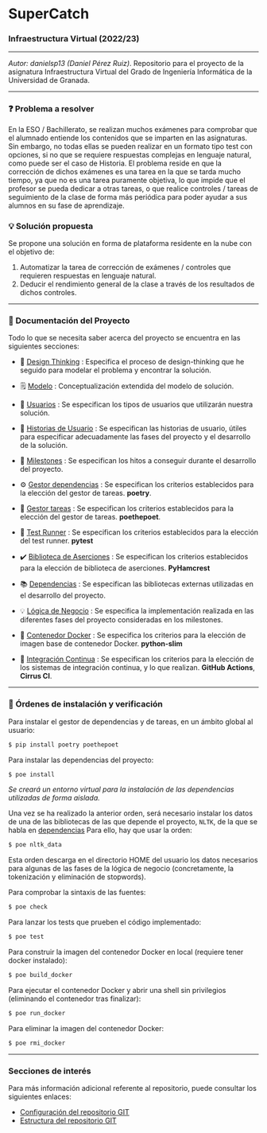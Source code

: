 # SuperCatch



### Infraestructura Virtual (2022/23)

****

*Autor: danielsp13 (Daniel Pérez Ruiz)*. Repositorio para el proyecto de la asignatura Infraestructura Virtual del Grado de Ingeniería Informática de la Universidad de Granada.

****

###  :question: Problema a resolver

En la ESO / Bachillerato, se realizan muchos exámenes para comprobar que el alumnado entiende los contenidos que se imparten en las asignaturas. Sin embargo, no todas ellas se pueden realizar en un formato tipo test con opciones, si no que se requiere respuestas complejas en lenguaje natural, como puede ser el caso de Historia. El problema reside en que la corrección de dichos exámenes es una tarea en la que se tarda mucho tiempo, ya que no es una tarea puramente objetiva, lo que impide que el profesor se pueda dedicar a otras tareas, o que realice controles / tareas de seguimiento de la clase de forma más periódica para poder ayudar a sus alumnos en su fase de aprendizaje.

###  :bulb:  Solución propuesta

Se propone una solución en forma de plataforma residente en la nube con el objetivo de:

1. Automatizar la tarea de corrección de exámenes / controles que requieren respuestas en lenguaje natural.
2. Deducir el rendimiento general de la clase a través de los resultados de dichos controles.

****

### :page_with_curl: Documentación del Proyecto

Todo lo que se necesita saber acerca del proyecto se encuentra en las siguientes secciones:

* :thinking: [Design Thinking](docs/design-thinking.md) : Especifica el proceso de design-thinking que he seguido para modelar el problema y encontrar la solución.
* :spiral_notepad: [Modelo](docs/modelo.md) : Conceptualización extendida del modelo de solución.



* :busts_in_silhouette: [Usuarios](docs/users.md) : Se especifican los tipos de usuarios que utilizarán nuestra solución.

* :notebook: [Historias de Usuario](docs/user-stories.md) : Se especifican las historias de usuario, útiles para especificar adecuadamente las fases del proyecto y el desarrollo de la solución.

* :checkered_flag: [Milestones](docs/milestones.md) : Se especifican los hitos a conseguir durante el desarrollo del proyecto.

* :gear: [Gestor dependencias](docs/gestor-dependencias.md) : Se especifican los criterios establecidos para la elección del gestor de tareas. **poetry**.

* :runner: [Gestor tareas](docs/gestor-tareas.md) : Se especifican los criterios establecidos para la elección del gestor de tareas. **poethepoet**.

* :rabbit2: [Test Runner](docs/test-runner.md) : Se especifican los criterios establecidos para la elección del test runner. **pytest**

* :heavy_check_mark: [Biblioteca de Aserciones](docs/biblioteca-aserciones.md) : Se especifican los criterios establecidos para la elección de biblioteca de aserciones. **PyHamcrest**

  

* :books: [Dependencias](docs/dependencias.md) : Se especifican las bibliotecas externas utilizadas en el desarrollo del proyecto.

* :bulb: [Lógica de Negocio](docs/logica-negocio.md) : Se especifica la implementación realizada en las diferentes fases del proyecto consideradas en los milestones.

* :whale2: [Contenedor Docker](docs/docker.md) : Se especifica los criterios para la elección de imagen base de contenedor Docker. **python-slim**



* :twisted_rightwards_arrows: [Integración Continua](docs/sistemas_ci.md) : Se especifican los criterios para la elección de los sistemas de integración continua, y lo que realizan. **GitHub Actions**, **Cirrus CI**.

****

### :shell: Órdenes de instalación y verificación

Para instalar el gestor de dependencias y de tareas, en un ámbito global al usuario:

~~~bash
$ pip install poetry poethepoet
~~~



Para instalar las dependencias del proyecto:

~~~bash
$ poe install
~~~

*Se creará un entorno virtual para la instalación de las dependencias utilizadas de forma aislada.*

Una vez se ha realizado la anterior orden, será necesario instalar los datos de una de las bibliotecas de las que depende el proyecto, `NLTK`, de la que se habla en [dependencias](docs/dependencias.md) Para ello, hay que usar la orden:

~~~bash
$ poe nltk_data
~~~

Esta orden descarga en el directorio HOME del usuario los datos necesarios para algunas de las fases de la lógica de negocio (concretamente, la tokenización y eliminación de stopwords).



Para comprobar la sintaxis de las fuentes:

~~~bash
$ poe check
~~~



Para lanzar los tests que prueben el código implementado:

~~~bash
$ poe test
~~~



Para construir la imagen del contenedor Docker en local (requiere tener docker instalado):

~~~bash
$ poe build_docker
~~~



Para ejecutar el contenedor Docker y abrir una shell sin privilegios (eliminando el contenedor tras finalizar):

~~~bash
$ poe run_docker
~~~



Para eliminar la imagen del contenedor Docker:

~~~bash
$ poe rmi_docker
~~~

 



****

###  Secciones de interés

Para más información adicional referente al repositorio, puede consultar los siguientes enlaces:

* [Configuración del repositorio GIT](repo-res/gitconfig.md)
* [Estructura del repositorio GIT](repo-res/gitstructure.md)